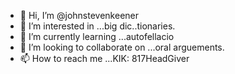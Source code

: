 - 👋 Hi, I’m @johnstevenkeener
- 👀 I’m interested in ...big dic..tionaries. 
- 🌱 I’m currently learning ...autofellacio
- 💞️ I’m looking to collaborate on ...oral arguements. 
- 📫 How to reach me ...KIK: 817HeadGiver

<!---
johnstevenkeener/johnstevenkeener is a ✨ special ✨ repository because its `README.md` (this file) appears on your GitHub profile.
You can click the Preview link to take a look at your changes.
--->
